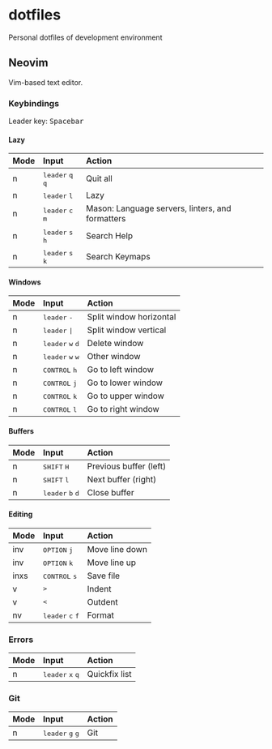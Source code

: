 # dotfiles

Personal dotfiles of development environment

## Neovim

Vim-based text editor.

### Keybindings

Leader key: <kbd>Spacebar</kbd>

#### Lazy

| Mode | Input                                       | Action                                           |
| :--- | :------------------------------------------ | :----------------------------------------------- |
| n    | <kbd>leader</kbd> <kbd>q</kbd> <kbd>q</kbd> | Quit all                                         |
| n    | <kbd>leader</kbd> <kbd>l</kbd>              | Lazy                                             |
| n    | <kbd>leader</kbd> <kbd>c</kbd> <kbd>m</kbd> | Mason: Language servers, linters, and formatters |
| n    | <kbd>leader</kbd> <kbd>s</kbd> <kbd>h</kbd> | Search Help                                      |
| n    | <kbd>leader</kbd> <kbd>s</kbd> <kbd>k</kbd> | Search Keymaps                                   |

#### Windows

| Mode | Input                                       | Action                  |
| :--- | :------------------------------------------ | :---------------------- |
| n    | <kbd>leader</kbd> <kbd>-</kbd>              | Split window horizontal |
| n    | <kbd>leader</kbd> <kbd>\|</kbd>             | Split window vertical   |
| n    | <kbd>leader</kbd> <kbd>w</kbd> <kbd>d</kbd> | Delete window           |
| n    | <kbd>leader</kbd> <kbd>w</kbd> <kbd>w</kbd> | Other window            |
| n    | <kbd>CONTROL</kbd> <kbd>h</kbd>             | Go to left window       |
| n    | <kbd>CONTROL</kbd> <kbd>j</kbd>             | Go to lower window      |
| n    | <kbd>CONTROL</kbd> <kbd>k</kbd>             | Go to upper window      |
| n    | <kbd>CONTROL</kbd> <kbd>l</kbd>             | Go to right window      |

#### Buffers

| Mode | Input                                       | Action                 |
| :--- | :------------------------------------------ | :--------------------- |
| n    | <kbd>SHIFT</kbd> <kbd>H</kbd>               | Previous buffer (left) |
| n    | <kbd>SHIFT</kbd> <kbd>l</kbd>               | Next buffer (right)    |
| n    | <kbd>leader</kbd> <kbd>b</kbd> <kbd>d</kbd> | Close buffer           |

#### Editing

| Mode | Input                                       | Action         |
| :--- | :------------------------------------------ | :------------- |
| inv  | <kbd>OPTION</kbd> <kbd>j</kbd>              | Move line down |
| inv  | <kbd>OPTION</kbd> <kbd>k</kbd>              | Move line up   |
| inxs | <kbd>CONTROL</kbd> <kbd>s</kbd>             | Save file      |
| v    | <kbd>&gt;</kbd>                             | Indent         |
| v    | <kbd>&lt;</kbd>                             | Outdent        |
| nv   | <kbd>leader</kbd> <kbd>c</kbd> <kbd>f</kbd> | Format         |

### Errors

| Mode | Input                                       | Action        |
| :--- | :------------------------------------------ | :------------ |
| n    | <kbd>leader</kbd> <kbd>x</kbd> <kbd>q</kbd> | Quickfix list |

### Git

| Mode | Input                                       | Action |
| :--- | :------------------------------------------ | :----- |
| n    | <kbd>leader</kbd> <kbd>g</kbd> <kbd>g</kbd> | Git    |
